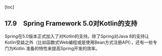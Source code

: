 [toc]

## 17.9　Spring Framework 5.0对Kotlin的支持

Spring在5.0版本正式加入了对Kotlin的支持。除了Spring对Java 8的支持让Kotlin受益之外（比如函数式Web编程或是使用Bean方式注册API），还有一些专门为Kotlin 准备的特性来提高Spring开发的效率。

